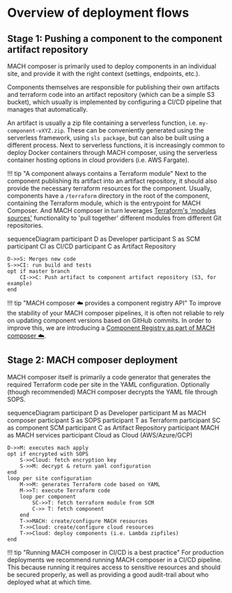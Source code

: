 # Overview of deployment flows

## Stage 1: Pushing a component to the component artifact repository

MACH composer is primarily used to deploy components in an individual site, and
provide it with the right context (settings, endpoints, etc.).

Components themselves are responsible for publishing their own artifacts and
terraform code into an artifact repository (which can be a simple S3 bucket),
which usually is implemented by configuring a CI/CD pipeline that manages that
automatically.

An artifact is usually a zip file containing a serverless function, i.e.
`my-component-vXYZ.zip`. These can be conveniently generated using the
serverless framework, using `sls package`, but can also be built using a
different process. Next to serverless functions, it is increasingly common to
deploy Docker containers through MACH composer, using the serverless container
hosting options in cloud providers (i.e. AWS Fargate).

!!! tip "A component always contains a Terraform module"
    Next to the component publishing its artifact into an artifact repository, it
    should also provide the necessary terraform resources for the component.
    Usually, components have a `/terraform` directory in the root of the
    component, containing the Terraform module, which is the entrypoint for MACH
    Composer. And MACH composer in turn leverages
    [Terraform's 'modules sources'](https://www.terraform.io/docs/language/modules/sources.html)
    functionality to 'pull together' different modules from different Git
    repositories.

<div class="mermaid">
sequenceDiagram
    participant D as Developer
    participant S as SCM
    participant CI as CI/CD
    participant C as Artifact Repository

    D->>S: Merges new code
    S->>CI: run build and tests
    opt if master branch
        CI->>C: Push artifact to component artifact repository (S3, for example)
    end

</div>

!!! tip "MACH composer ☁️ provides a component registry API"
    To improve the stability of your MACH composer pipelines, it is often not
    reliable to rely on updating component versions based on GitHub commits. In
    order to improve this, we are introducing a [Component Registry as part of
    MACH composer ☁️](../../cloud/component-registry.md).

## Stage 2: MACH composer deployment

MACH composer itself is primarily a code generator that generates the required
Terraform code per site in the YAML configuration. Optionally (though
recommended) MACH composer decrypts the YAML file through SOPS.

<div class="mermaid">
sequenceDiagram
    participant D as Developer
    participant M as MACH composer
    participant S as SOPS
    participant T as Terraform
    participant SC as component SCM
    participant C as Artifact Repository
    participant MACH as MACH services
    participant Cloud as Cloud (AWS/Azure/GCP)

    D->>M: executes mach apply
    opt if encrypted with SOPS
        S->>Cloud: fetch encryption key
        S->>M: decrypt & return yaml configuration
    end
    loop per site configuration
        M->>M: generates Terraform code based on YAML
        M->>T: execute Terraform code
        loop per component
            SC->>T: fetch terraform module from SCM
            C->> T: fetch component
        end
        T->>MACH: create/configure MACH resources
        T->>Cloud: create/configure cloud resources
        T->>Cloud: deploy components (i.e. Lambda zipfiles)
    end

</div>


!!! tip "Running MACH composer in CI/CD is a best practice"
    For production deployments we recommend running MACH composer in a CI/CD
    pipeline. This because running it requires access to sensitive resources and
    should be secured properly, as well as providing a good audit-trail about
    who deployed what at which time.
